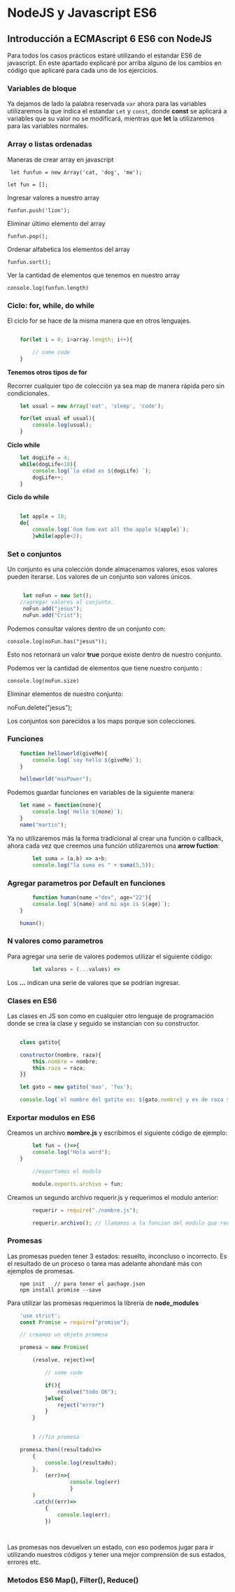 # NodeJS y Javascript ES6

## Introducción a ECMAscript 6 ES6 con NodeJS

Para todos los casos prácticos estaré utilizando el estandar ES6 de javascript. En este apartado explicaré por arriba alguno de los cambios en código que aplicaré para cada uno de los ejercicios.

### Variables de bloque

Ya dejamos de lado la palabra reservada `var` ahora para las variables utilizaremos la que indica el estandar `Let` y `const`, donde **const** se aplicará a variables que su valor no se modificará, mientras que **let** la utilizaremos para las variables normales.

### Array o listas ordenadas
	
Maneras de crear array en javascript

` let funfun = new Array('cat, 'dog', 'me');`

`let fun = [];`


Ingresar valores a nuestro array

`funfun.push('lion');`

Eliminar último elemento del array

`funfun.pop();`

Ordenar alfabetica los elementos del array
	
`funfun.sort();`

Ver la cantidad de elementos que tenemos en nuestro array

`console.log(funfun.length)`

### Ciclo: for, while, do while

El ciclo for se hace de la misma manera que en otros lenguajes.

```js

	for(let i = 0; i>array.length; i++){

		// some code
	}
```

**Tenemos otros tipos de for**

Recorrer cualquier tipo de colección ya sea map de manera rápida pero sin condicionales.

```js
	let usual = new Array('eat', 'sleep', 'code');

	for(let usual of usual){
		console.log(usual);
	}
```

**Ciclo while**

```js
	let dogLife = 4;
	while(dogLife<10){
		console.log(`la edad es ${dogLife} `);
		dogLife++;
	}
```
**Ciclo do while**

```js
	
	let apple = 10;
	do{
		console.log(`ñom ñom eat all the apple ${apple}`);
		}while(apple<2);
```
### Set o conjuntos

Un conjunto es una colección donde almacenamos valores, esos valores pueden iterarse. Los valores de un conjunto son valores únicos.

```js

	 let noFun = new Set();
	//agregar valores al conjunto.
	 noFun.add("jesus");
	 nuFun.add("Crist");

```
Podemos consultar valores dentro de un conjunto con:

`console.log(noFun.has("jesus"));`

Esto nos retornará un valor **true** porque existe dentro de nuestro conjunto. 

Podemos ver la cantidad de elementos que tiene nuestro conjunto :

`console.log(noFun.size)`

Eliminar elementos de nuestro conjunto:

noFun.delete("jesus");

Los conjuntos son parecidos a los maps porque son colecciones.

### Funciones

```js
	function helloworld(giveMe){
		console.log(`say hello ${giveMe}`);
	}

	helloworld("maxPower");

```
Podemos guardar funciones en variables de la siguiente manera:

```js
	let name = function(none){
		console.log(`Hello ${none}`);
	}
	name("martin");
```
Ya no utilizaremos más la forma tradicional al crear una función o callback, ahora cada vez que creemos una funcíón utilizaremos una **arrow fuction**:

```js
		let suma = (a,b) => a+b;
		console.log("la suma es " + suma(5,5));
```

### Agregar parametros por Default en funciones

```js
		function human(name ="dex", age="22"){
		console.log(`${name} and mi age is ${age}`);
	}

	human();
```

### N valores como parametros

Para agregar una serie de valores podemos utilizar el siguiente código:

```js
		let valores = (...values) => 

```

Los **...** indican una serie de valores que se podrían ingresar.

### Clases en ES6

Las clases en JS son como en cualquier otro lenguaje de programación donde se crea la clase y seguido se instancian con su constructor.

```js

	class gatito{

	constructor(nombre, raza){
		this.nombre = nombre;
		this.raza = raza;
	}}

	let gato = new gatito('mao', 'fox');

	console.log(`el nombre del gatito es: ${gato.nombre} y es de raza ${gato.raza}`);

``` 

### Exportar modulos en ES6

Creamos un archivo **nombre.js** y escribimos el siguiente código de ejemplo:

```js
		let fun = ()=>{
		console.log("Hola word");
	}

		//exportamos el modulo

		module.exports.archivo = fun;
```

Creamos un segundo archivo requerir.js y requerimos el modulo anterior:

```js
		requerir = require("./nombre.js");

		requerir.archivo(); // llamamos a la funcion del modulo que requerimos.
```

### Promesas

Las promesas pueden tener 3 estados: resuelto, inconcluso o incorrecto. Es el resultado de un proceso o tarea mas adelante ahondaré más con ejemplos de promesas.

```
	npm init   // para tener el pachage.json
	npm install promise --save
```
	
Para utilizar las promesas requerimos la librería de **node_modules**

```js
	'use strict';
	const Promise = require("promise");

	// creamos un objeto promesa

	promesa = new Promise(

		(resolve, reject)=>{

			// some code

			if(){
				resolve("todo OK");
			}else{
				reject("error")
			}
		}
 

		) //fin promesa

	promesa.then((resultado)=>
		{
			console.log(resultado);
		}, 
			(err)=>{
					console.log(err)
					}
		)
		.catch((err)=>
			{
				console.log(err);
			})

	
```
Las promesas nos devuelven un estado, con eso podemos jugar para ir utilizando nuestros códigos y tener una mejor comprensión de sus estados, errores etc.

### Metodos ES6 Map(), Filter(), Reduce()
